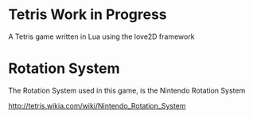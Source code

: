 # Tetris Work in Progress

A Tetris game written in Lua using the love2D framework

# Rotation System

The Rotation System used in this game, is the Nintendo Rotation System

http://tetris.wikia.com/wiki/Nintendo_Rotation_System